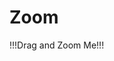 # Zoom

<script>
export default {
  mounted() {
    import('../../src');
  }
}
</script>

<ClientOnly>
<div style="border:1px solid var(--c-divider)">
<hpcc-zoom width="100%">
<p>!!!Drag and Zoom Me!!!</p>
</hpcc-zoom>
</div>
</ClientOnly>
